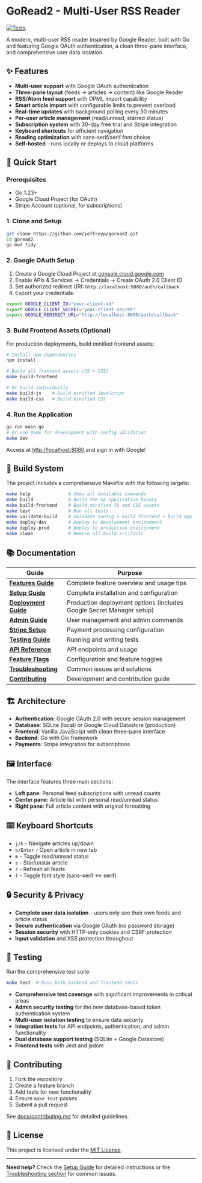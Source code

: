 # GoRead2 - Multi-User RSS Reader

[![Tests](https://github.com/jeffreyp/goread2/actions/workflows/test.yml/badge.svg)](https://github.com/jeffreyp/goread2/actions/workflows/test.yml)

A modern, multi-user RSS reader inspired by Google Reader, built with Go and featuring Google OAuth authentication, a clean three-pane interface, and comprehensive user data isolation.

## ✨ Features

- **Multi-user support** with Google OAuth authentication
- **Three-pane layout** (feeds → articles → content) like Google Reader
- **RSS/Atom feed support** with OPML import capability
- **Smart article import** with configurable limits to prevent overload
- **Real-time updates** with background polling every 30 minutes
- **Per-user article management** (read/unread, starred status)
- **Subscription system** with 30-day free trial and Stripe integration
- **Keyboard shortcuts** for efficient navigation
- **Reading optimization** with sans-serif/serif font choice
- **Self-hosted** - runs locally or deploys to cloud platforms

## 🚀 Quick Start

### Prerequisites
- Go 1.23+
- Google Cloud Project (for OAuth)
- Stripe Account (optional, for subscriptions)

### 1. Clone and Setup
```bash
git clone https://github.com/jeffreyp/goread2.git
cd goread2
go mod tidy
```

### 2. Google OAuth Setup
1. Create a Google Cloud Project at [console.cloud.google.com](https://console.cloud.google.com/)
2. Enable APIs & Services → Credentials → Create OAuth 2.0 Client ID
3. Set authorized redirect URI: `http://localhost:8080/auth/callback`
4. Export your credentials:
```bash
export GOOGLE_CLIENT_ID="your-client-id"
export GOOGLE_CLIENT_SECRET="your-client-secret"
export GOOGLE_REDIRECT_URL="http://localhost:8080/auth/callback"
```

### 3. Build Frontend Assets (Optional)
For production deployments, build minified frontend assets:
```bash
# Install npm dependencies
npm install

# Build all frontend assets (JS + CSS)
make build-frontend

# Or build individually
make build-js    # Build minified JavaScript
make build-css   # Build minified CSS
```

### 4. Run the Application
```bash
go run main.go
# Or use make for development with config validation
make dev
```

Access at [http://localhost:8080](http://localhost:8080) and sign in with Google!

## 🔧 Build System

The project includes a comprehensive Makefile with the following targets:

```bash
make help              # Show all available commands
make build             # Build the Go application binary
make build-frontend    # Build minified JS and CSS assets
make test              # Run all tests
make validate-build    # Validate config + build frontend + build app
make deploy-dev        # Deploy to development environment
make deploy-prod       # Deploy to production environment
make clean             # Remove all build artifacts
```

## 📚 Documentation

| Guide | Purpose |
|-------|---------|
| [**Features Guide**](docs/features.md) | Complete feature overview and usage tips |
| [**Setup Guide**](docs/setup.md) | Complete installation and configuration |
| [**Deployment Guide**](docs/deployment.md) | Production deployment options (includes Google Secret Manager setup) |
| [**Admin Guide**](docs/admin.md) | User management and admin commands |
| [**Stripe Setup**](docs/stripe.md) | Payment processing configuration |
| [**Testing Guide**](docs/testing.md) | Running and writing tests |
| [**API Reference**](docs/api.md) | API endpoints and usage |
| [**Feature Flags**](docs/feature-flags.md) | Configuration and feature toggles |
| [**Troubleshooting**](docs/troubleshooting.md) | Common issues and solutions |
| [**Contributing**](docs/contributing.md) | Development and contribution guide |

## 🏗️ Architecture

- **Authentication**: Google OAuth 2.0 with secure session management
- **Database**: SQLite (local) or Google Cloud Datastore (production)
- **Frontend**: Vanilla JavaScript with clean three-pane interface
- **Backend**: Go with Gin framework
- **Payments**: Stripe integration for subscriptions

## 🖼️ Interface

The interface features three main sections:
- **Left pane**: Personal feed subscriptions with unread counts
- **Center pane**: Article list with personal read/unread status  
- **Right pane**: Full article content with original formatting

## ⌨️ Keyboard Shortcuts

- `j/k` - Navigate articles up/down
- `o/Enter` - Open article in new tab
- `m` - Toggle read/unread status
- `s` - Star/unstar article
- `r` - Refresh all feeds
- `f` - Toggle font style (sans-serif ↔ serif)

## 🔒 Security & Privacy

- **Complete user data isolation** - users only see their own feeds and article status
- **Secure authentication** via Google OAuth (no password storage)
- **Session security** with HTTP-only cookies and CSRF protection
- **Input validation** and XSS protection throughout

## 🧪 Testing

Run the comprehensive test suite:
```bash
make test  # Runs both backend and frontend tests
```

- **Comprehensive test coverage** with significant improvements in critical areas
- **Admin security testing** for the new database-based token authentication system
- **Multi-user isolation testing** to ensure data security
- **Integration tests** for API endpoints, authentication, and admin functionality
- **Dual database support testing** (SQLite + Google Datastore) 
- **Frontend tests** with Jest and jsdom

## 🤝 Contributing

1. Fork the repository
2. Create a feature branch
3. Add tests for new functionality
4. Ensure `make test` passes
5. Submit a pull request

See [docs/contributing.md](docs/contributing.md) for detailed guidelines.

## 📄 License

This project is licensed under the [MIT License](LICENSE).

---

**Need help?** Check the [Setup Guide](docs/setup.md) for detailed instructions or the [Troubleshooting section](docs/troubleshooting.md) for common issues.
